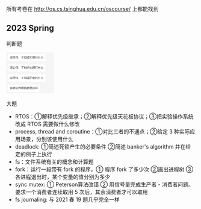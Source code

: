 所有考卷在 http://os.cs.tsinghua.edu.cn/oscourse/ 上都能找到

## 2023 Spring

判断题

<img src="./assets/comment_on_quiz.png" style="width:25%;" />

大题

- RTOS：①解释优先级继承；②解释优先级天花板协议；③把实验操作系统改成 RTOS 需要做什么修改
- process, thread and coroutine：①对比三者的不通点；②给定 3 种实际应用场景，分别该使用什么
- deadlock: ①简述死锁产生的必要条件 ②简述 banker's algorithm 并在给定的例子上执行
- fs：文件系统有关的概念和计算题
- fork：运行一段带有 fork 的程序，① 程序 fork 了多少次 ②画出进程树 ③ 各进程退出时，某个变量的值分别为多少
- sync mutex: ① Peterson算法改错 ② 用信号量完成生产者 - 消费者问题。要求一个消费者连续取用 5 次后，其余消费者才可以取用
- fs journaling: 与 2021 春 19 题几乎完全一样
